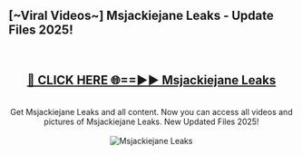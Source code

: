 <h2>[~Viral Videos~] Msjackiejane Leaks - Update Files 2025!</h2>
<br>
<div align="center">
<h2><a href="https://betterlinks.top/A2PfLJ" rel="nofollow">🔴 CLICK HERE 🌐==►► Msjackiejane Leaks</a></h2>
<br>
Get Msjackiejane Leaks and all content. Now you can access all videos and pictures of Msjackiejane Leaks. New Updated Files 2025!
<br>
<br>
<a href="https://betterlinks.top/A2PfLJ" rel="nofollow" data-target="animated-image.originalLink"><img src="https://i.ibb.co.com/WyWwxjT/player-gif2.gif" alt="Msjackiejane Leaks" style="max-width: 100%; display: inline-block;" data-target="animated-image.originalImage"></a>
</div>
<br>
